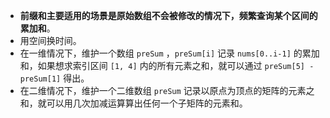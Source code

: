 - **前缀和主要适用的场景是原始数组不会被修改的情况下，频繁查询某个区间的累加和**。
- 用空间换时间。
- 在一维情况下，维护一个数组 `preSum` ，`preSum[i]` 记录 `nums[0..i-1]` 的累加和，如果想求索引区间 `[1, 4]` 内的所有元素之和，就可以通过 `preSum[5] - preSum[1]` 得出。
- 在二维情况下，维护一个二维数组 `preSum` 记录以原点为顶点的矩阵的元素之和，就可以用几次加减运算算出任何一个子矩阵的元素和。